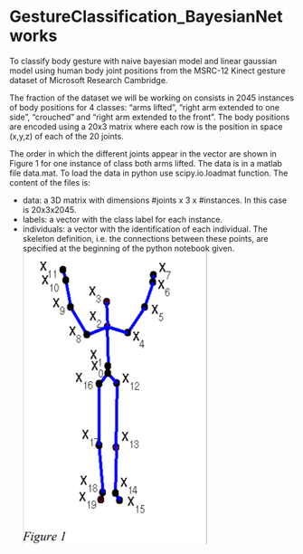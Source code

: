 # GestureClassification_BayesianNetworks
To classify body gesture with naive bayesian model and linear gaussian model using human body joint positions from the MSRC-12 Kinect gesture dataset of Microsoft Research Cambridge.


The fraction of the dataset we will be working on consists in 2045 instances of body positions for 4 classes: “arms lifted”, “right arm extended to one side”, “crouched” and “right arm extended to the
front”. The body positions are encoded using a 20x3 matrix where each row is the position in space (x,y,z) of each of the 20 joints.

 The order in which the different joints appear in the vector are shown in Figure 1 for one instance of class both arms
lifted. The data is in a matlab file data.mat. To load the data in python use scipy.io.loadmat function. The content of the files is: 
- data: a 3D matrix with dimensions #joints x 3 x #instances. In this case is 20x3x2045. 
- labels: a vector with the class label for each instance.
- individuals: a vector with the identification of each individual.
The skeleton definition, i.e. the connections between these points, are specified at the beginning of the python notebook given.
![figure 1](1.png)



